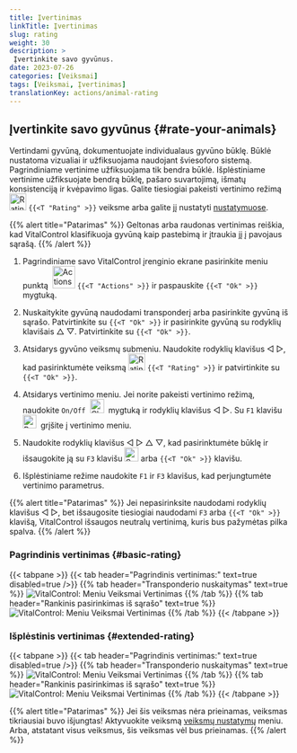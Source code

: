 ```yaml
---
title: Įvertinimas
linkTitle: Įvertinimas
slug: rating
weight: 30
description: >
 Įvertinkite savo gyvūnus.
date: 2023-07-26
categories: [Veiksmai]
tags: [Veiksmai, Įvertinimas]
translationKey: actions/animal-rating
---
```


## Įvertinkite savo gyvūnus {#rate-your-animals}

Vertindami gyvūną, dokumentuojate individualaus gyvūno būklę. Būklė nustatoma vizualiai ir užfiksuojama naudojant šviesoforo sistemą. Pagrindiniame vertinime užfiksuojama tik bendra būklė. Išplėstiniame vertinime užfiksuojate bendrą būklę, pašaro suvartojimą, išmatų konsistenciją ir kvėpavimo ligas. Galite tiesiogiai pakeisti vertinimo režimą <img src="/icons/actions/rating.svg" width="30" align="bottom" alt="Rating" /> `{{<T "Rating" >}}` veiksme arba galite jį nustatyti [nustatymuose](../../settings/data-acquisition/#mode-of-animal-rating).

{{% alert title="Patarimas" %}}
Geltonas arba raudonas vertinimas reiškia, kad VitalControl klasifikuoja gyvūną kaip pastebimą ir įtraukia jį į pavojaus sąrašą.
{{% /alert %}}

1. Pagrindiniame savo VitalControl įrenginio ekrane pasirinkite meniu punktą &nbsp;<img src="/icons/actions.svg" width="40" align="bottom" alt="Actions" /> `{{<T "Actions" >}}` ir paspauskite `{{<T "Ok" >}}` mygtuką.

2. Nuskaitykite gyvūną naudodami transponderį arba pasirinkite gyvūną iš sąrašo. Patvirtinkite su `{{<T "Ok" >}}` ir pasirinkite gyvūną su rodyklių klavišais △ ▽. Patvirtinkite su `{{<T "Ok" >}}`.

3. Atsidarys gyvūno veiksmų submeniu. Naudokite rodyklių klavišus ◁ ▷, kad pasirinktumėte veiksmą <img src="/icons/actions/rating.svg" width="30" align="bottom" alt="Rating" /> `{{<T "Rating" >}}` ir patvirtinkite su `{{<T "Ok" >}}`.

4. Atsidarys vertinimo meniu. Jei norite pakeisti vertinimo režimą, naudokite `On/Off` &nbsp;<img src="/icons/gear.svg" width="25" align="bottom" alt="Chain-of-actions" />&nbsp; mygtuką ir rodyklių klavišus ◁ ▷. Su `F1` klavišu <img src="/icons/footer/exit.svg" width="24" align="bottom" alt="Back" />&nbsp; grįšite į vertinimo meniu.

5. Naudokite rodyklių klavišus ◁ ▷ △ ▽, kad pasirinktumėte būklę ir išsaugokite ją su `F3` klavišu <img src="/icons/footer/save.svg" width="25" align="bottom" alt="Save" /> arba `{{<T "Ok" >}}` klavišu.

6. Išplėstiniame režime naudokite `F1` ir `F3` klavišus, kad perjungtumėte vertinimo parametrus.

{{% alert title="Patarimas" %}}
Jei nepasirinksite naudodami rodyklių klavišus ◁ ▷, bet išsaugosite tiesiogiai naudodami `F3` arba `{{<T "Ok" >}}` klavišą, VitalControl išsaugos neutralų vertinimą, kuris bus pažymėtas pilka spalva.
{{% /alert %}}

### Pagrindinis vertinimas {#basic-rating}

{{< tabpane >}}
{{< tab header="Pagrindinis vertinimas:" text=true disabled=true />}}
{{% tab header="Transponderio nuskaitymas" text=true %}}
![VitalControl: Meniu Veiksmai Vertinimas](../images/basicrating-scan.png "Pagrindinis vertinimas")
{{% /tab %}}
{{% tab header="Rankinis pasirinkimas iš sąrašo" text=true %}}
![VitalControl: Meniu Veiksmai Vertinimas](../images/basicrating.png "Pagrindinis vertinimas")
{{% /tab %}}
{{< /tabpane >}}

### Išplėstinis vertinimas {#extended-rating}

{{< tabpane >}}
{{< tab header="Pagrindinis vertinimas:" text=true disabled=true />}}
{{% tab header="Transponderio nuskaitymas" text=true %}}
![VitalControl: Meniu Veiksmai Vertinimas](../images/extendedrating-scan.png "Išplėstinis vertinimas")
{{% /tab %}}
{{% tab header="Rankinis pasirinkimas iš sąrašo" text=true %}}
![VitalControl: Meniu Veiksmai Vertinimas](../images/extendedrating.png "Išplėstinis vertinimas")
{{% /tab %}}
{{< /tabpane >}}

{{% alert title="Patarimas" %}}
Jei šis veiksmas nėra prieinamas, veiksmas tikriausiai buvo išjungtas! Aktyvuokite veiksmą [veiksmų nustatymų](../setting/) meniu. Arba, atstatant visus veiksmus, šis veiksmas vėl bus prieinamas.
{{% /alert %}}
